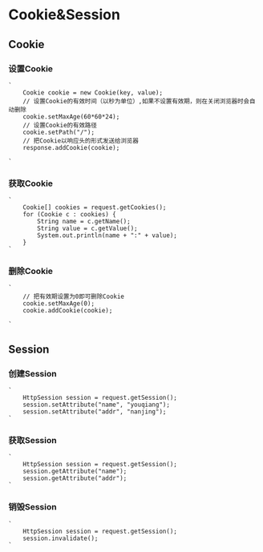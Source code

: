 # Cookie&Session
## Cookie
### 设置Cookie
    `
        Cookie cookie = new Cookie(key, value);
        // 设置Cookie的有效时间（以秒为单位）,如果不设置有效期，则在关闭浏览器时会自动删除
        cookie.setMaxAge(60*60*24);
        // 设置Cookie的有效路径
        cookie.setPath("/");
        // 把Cookie以响应头的形式发送给浏览器
        response.addCookie(cookie);

    `
### 获取Cookie
    `
        Cookie[] cookies = request.getCookies();
        for (Cookie c : cookies) {
            String name = c.getName();
            String value = c.getValue();
            System.out.println(name + ":" + value);
        }
    `

### 删除Cookie
    `
        // 把有效期设置为0即可删除Cookie
        cookie.setMaxAge(0);
        cookie.addCookie(cookie);

    `

## Session
### 创建Session
    `
        HttpSession session = request.getSession();
        session.setAttribute("name", "youqiang");
        session.setAttribute("addr", "nanjing");
    `
### 获取Session
    `
        HttpSession session = request.getSession();
        session.getAttribute("name");
        session.getAttribute("addr");
    `
### 销毁Session
    `
        HttpSession session = request.getSession();
        session.invalidate();
    `